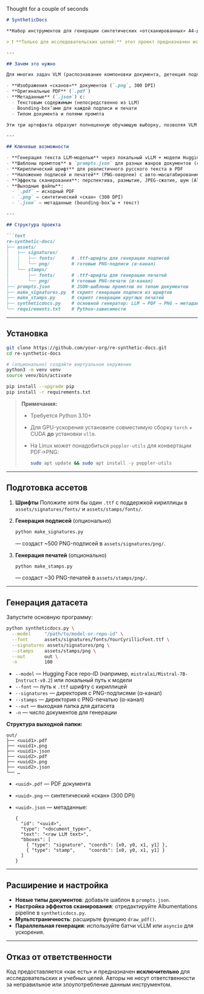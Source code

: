 Thought for a couple of seconds


````markdown
# SyntheticDocs

**Набор инструментов для генерации синтетических «отсканированных» A4-документов с подписями, печатями и артефактами сканирования для формирования датасетов и обучения Vision-Language моделей (VLM) на задачах понимания документов.**

> ❗️ **Только для исследовательских целей:** этот проект предназначен исключительно для научных исследований и экспериментов по обучению и оценке VLM. Сгенерированные документы **не должны** использоваться в реальных или производственных системах, а также ни в каких мошеннических или обманных целях.

---

## Зачем это нужно

Для многих задач VLM (распознавание компоновки документа, детекция подписей и печатей, OCR + привязка к layout) не хватает больших размеченных датасетов. **SyntheticDocs** автоматически генерирует:

- **Изображения «сканов»** документов (`.png`, 300 DPI)  
- **Оригинальные PDF** (`.pdf`)  
- **Метаданные** (`.json`) с:
  - Текстовым содержимым (непосредственно из LLM)
  - Bounding-box’ами для каждой подписи и печати
  - Типом документа и полями промпта

Эти три артефакта образуют полноценную обучающую выборку, позволяя VLM учиться и на визуальном, и на текстовом уровне одновременно.

---

## Ключевые возможности

- **Генерация текста LLM-моделью** через локальный vLLM + модели Hugging Face  
- **Шаблоны промптов** в `prompts.json` для разных жанров документов (служебная записка, счёт-фактура, договор и др.)  
- **Кириллический шрифт** для реалистичного русского текста в PDF  
- **Наложение подписей и печатей** (PNG-оверлеи) с автo-масштабированием и сохранением прозрачности  
- **Эффекты сканирования**: перспектива, размытие, JPEG-сжатие, шум (Albumentations)  
- **Выходные файлы**:
  - `.pdf` — исходный PDF
  - `.png` — синтетический «скан» (300 DPI)
  - `.json` — метаданные (bounding-box’ы + текст)

---

## Структура проекта

```text
re-synthetic-docs/
├── assets/
│   ├── signatures/
│   │   ├── fonts/      # .ttf-шрифты для генерации подписей
│   │   └── png/        # готовые PNG-подписи (α-канал)
│   └── stamps/
│       ├── fonts/      # .ttf-шрифты для генерации печатей
│       └── png/        # готовые PNG-печати (α-канал)
├── prompts.json        # JSON-шаблоны промптов по типам документов
├── make_signatures.py  # скрипт генерации подписи из шрифтов
├── make_stamps.py      # скрипт генерации круглых печатей
├── syntheticdocs.py    # основной генератор: LLM → PDF → PNG → метаданные
└── requirements.txt    # Python-зависимости
````

---

## Установка

```bash
git clone https://github.com/your-org/re-synthetic-docs.git
cd re-synthetic-docs

# (опционально) создайте виртуальное окружение
python3 -m venv venv
source venv/bin/activate

pip install --upgrade pip
pip install -r requirements.txt
```

> **Примечания:**
>
> * Требуется Python 3.10+
> * Для GPU-ускорения установите совместимую сборку `torch` + CUDA **до** установки `vllm`.
> * На Linux может понадобиться `poppler-utils` для конвертации PDF→PNG:
>
>   ```bash
>   sudo apt update && sudo apt install -y poppler-utils
>   ```

---

## Подготовка ассетов

1. **Шрифты**
   Положите хотя бы один `.ttf` с поддержкой кириллицы в
   `assets/signatures/fonts/` и `assets/stamps/fonts/`.

2. **Генерация подписей** (опционально)

   ```bash
   python make_signatures.py
   ```

   — создаст \~500 PNG-подписей в `assets/signatures/png/`.

3. **Генерация печатей** (опционально)

   ```bash
   python make_stamps.py
   ```

   — создаст \~30 PNG-печатей в `assets/stamps/png/`.

---

## Генерация датасета

Запустите основную программу:

```bash
python syntheticdocs.py \
  --model     "/path/to/model-or-repo-id" \
  --font      assets/signatures/fonts/YourCyrillicFont.ttf \
  --signatures assets/signatures/png \
  --stamps    assets/stamps/png \
  --out       out \
  -n          100
```

* `--model`      — Hugging Face repo-ID (например, `mistralai/Mistral-7B-Instruct-v0.2`) или локальный путь к модели
* `--font`       — путь к `.ttf` шрифту с кириллицей
* `--signatures` — директория с PNG-подписями (α-канал)
* `--stamps`     — директория с PNG-печатью (α-канал)
* `--out`        — выходная папка для датасета
* `-n`           — число документов для генерации

**Структура выходной папки:**

```text
out/
├── <uuid1>.pdf
├── <uuid1>.png
├── <uuid1>.json
├── <uuid2>.pdf
├── <uuid2>.png
├── <uuid2>.json
└── …
```

* `<uuid>.pdf` — PDF документа
* `<uuid>.png` — синтетический «скан» (300 DPI)
* `<uuid>.json` — метаданные:

  ```jsonc
  {
    "id": "<uuid>",
    "type": "<document_type>",
    "text": "<raw LLM text>",
    "bboxes": [
      { "type": "signature", "coords": [x0, y0, x1, y1] },
      { "type": "stamp",     "coords": [x0, y0, x1, y1] }
    ]
  }
  ```

---

## Расширение и настройка

* **Новые типы документов**: добавьте шаблон в `prompts.json`.
* **Настройка эффектов сканирования**: отредактируйте Albumentations pipeline в `syntheticdocs.py`.
* **Мультстраничность**: расширьте функцию `draw_pdf()`.
* **Параллельная генерация**: используйте батчи vLLM или `asyncio` для ускорения.

---

## Отказ от ответственности

Код предоставляется «как есть» и предназначен **исключительно** для исследовательских и учебных целей.
Авторы не несут ответственности за неправильное или злоупотребление данным инструментом.

```
```

